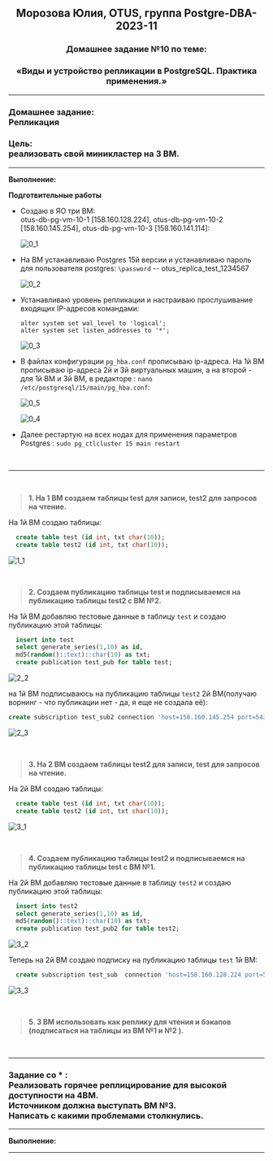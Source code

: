 **<div align="center"><h2>Морозова Юлия, OTUS, группа Postgre-DBA-2023-11</h2></div>**

**<div align=center><h3>Домашнее задание №10 по теме:</h3></div>**
**<div align=center><h3>«Виды и устройство репликации в PostgreSQL. Практика применения.»</h3></div>**

***
**<h3>Домашнее задание:
<br>Репликация</h3>**

**<h3>Цель:
<br>реализовать свой миникластер на 3 ВМ.</h3>**

***

**Выполнение:**

**Подготвительные работы**

- Создаю в ЯО три ВМ:
  </br>otus-db-pg-vm-10-1 [158.160.128.224], otus-db-pg-vm-10-2 [158.160.145.254], otus-db-pg-vm-10-3 [158.160.141.114]:

  ![0_1](https://github.com/Y-M-Morozova/Postgre-DBA-2023-11_OTUS_Morozova_Yulia/assets/153178571/a9b1098c-99bc-4f43-887b-5b4617354eae)

- На ВМ устанавливаю Postgres 15й версии и устанавливаю пароль для пользователя postgres: ``\password`` -- otus_replica_test_1234567

  ![0_2](https://github.com/Y-M-Morozova/Postgre-DBA-2023-11_OTUS_Morozova_Yulia/assets/153178571/0e0c49b8-cdc4-482e-b0f0-d2328a675c6f)
  
- Устанавливаю уровень репликации и настраиваю прослушивание входящих IP-адресов командами:

  ``alter system set wal_level to 'logical';``
  </br>``alter system set listen_addresses to '*';``

    ![0_3](https://github.com/Y-M-Morozova/Postgre-DBA-2023-11_OTUS_Morozova_Yulia/assets/153178571/7fc4cb65-bbfc-40c1-a00e-0fc06f31d92e)

- В файлах конфигурации ``pg_hba.conf`` прописываю ip-адреса. На 1й ВМ прописываю ip-адреса 2й и 3й виртуальных машин, а на второй - для 1й ВМ и 3й ВМ,  в редакторе : ``nano /etc/postgresql/15/main/pg_hba.conf``:

    ![0_5](https://github.com/Y-M-Morozova/Postgre-DBA-2023-11_OTUS_Morozova_Yulia/assets/153178571/3864c743-063c-47a3-a6f4-1736cea51152)

    ![0_4](https://github.com/Y-M-Morozova/Postgre-DBA-2023-11_OTUS_Morozova_Yulia/assets/153178571/a4909b7d-f828-46b3-9cd2-c91be3905871)

- Далее рестартую на всех нодах для применения параметров Postgres :   ``sudo pg_ctlcluster 15 main restart``

<br/>  

***

<br/>

>**1. На 1 ВМ создаем таблицы test для записи, test2 для запросов на чтение.**

  На 1й ВМ создаю таблицы:

  ```sql
    create table test (id int, txt char(10));
    create table test2 (id int, txt char(10));
  ```

  ![1_1](https://github.com/Y-M-Morozova/Postgre-DBA-2023-11_OTUS_Morozova_Yulia/assets/153178571/9cbdad12-7a8e-4a68-8a69-fdbead8f8868)

<br/>

>**2. Создаем публикацию таблицы test и подписываемся на публикацию таблицы test2 с ВМ №2.**

  На 1й ВМ добавляю тестовые данные в таблицу ``test`` и создаю публикацию этой таблицы:

  ```sql
    insert into test
    select generate_series(1,10) as id,
    md5(random()::text)::char(10) as txt;
    create publication test_pub for table test;
  ```

  ![2_2](https://github.com/Y-M-Morozova/Postgre-DBA-2023-11_OTUS_Morozova_Yulia/assets/153178571/b180dbe2-4062-460c-8dd7-ac286fa2d958)

  на 1й ВМ подписываюсь на публикацию таблицы ``test2`` 2й ВМ(получаю ворнинг - что публикации нет - да, я еще не создала её):

  ```sql
  create subscription test_sub2 connection 'host=158.160.145.254 port=5432 user=postgres password=otus_replica_test_1234567 dbname=postgres' publication test_pub2 with (copy_data = true);
```
  
  ![2_3](https://github.com/Y-M-Morozova/Postgre-DBA-2023-11_OTUS_Morozova_Yulia/assets/153178571/8f1014d8-43da-4506-b04e-c4b564f8d2eb)

<br/>

>**3. На 2 ВМ создаем таблицы test2 для записи, test для запросов на чтение.**

  На 2й ВМ создаю таблицы:

  ```sql
    create table test (id int, txt char(10));
    create table test2 (id int, txt char(10));
  ``` 

  ![3_1](https://github.com/Y-M-Morozova/Postgre-DBA-2023-11_OTUS_Morozova_Yulia/assets/153178571/d6cda55b-441b-4ff0-bbcd-00eef0e819ea)

<br/>

>**4. Создаем публикацию таблицы test2 и подписываемся на публикацию таблицы test с ВМ №1.**

  На 2й ВМ добавляю тестовые данные в таблицу ``test2`` и создаю публикацию этой таблицы:

  ```sql
    insert into test2
    select generate_series(1,10) as id,
    md5(random()::text)::char(10) as txt;
    create publication test_pub2 for table test2;
  ```

  ![3_2](https://github.com/Y-M-Morozova/Postgre-DBA-2023-11_OTUS_Morozova_Yulia/assets/153178571/2f21aa99-d726-494c-9d21-90bad16f4172)

Теперь на 2й ВМ создаю подписку на публикацию таблицы ``test`` 1й ВМ:

```sql
  create subscription test_sub  connection 'host=158.160.128.224 port=5432 user=postgres password=otus_replica_test_1234567 dbname=postgres' publication test_pub with (copy_data = true);
```

  ![3_3](https://github.com/Y-M-Morozova/Postgre-DBA-2023-11_OTUS_Morozova_Yulia/assets/153178571/4dd5860c-250c-4aab-88f0-f9e076977d48)



<br/>

>**5. 3 ВМ использовать как реплику для чтения и бэкапов (подписаться на таблицы из ВМ №1 и №2 ).**


<br/>

***
**<h3> Задание со * :**
<br>Реализовать горячее реплицирование для высокой доступности на 4ВМ. 
<br>Источником должна выступать ВМ №3. 
<br>Написать с какими проблемами столкнулись. 
</h3>

***

**Выполнение:**



***

